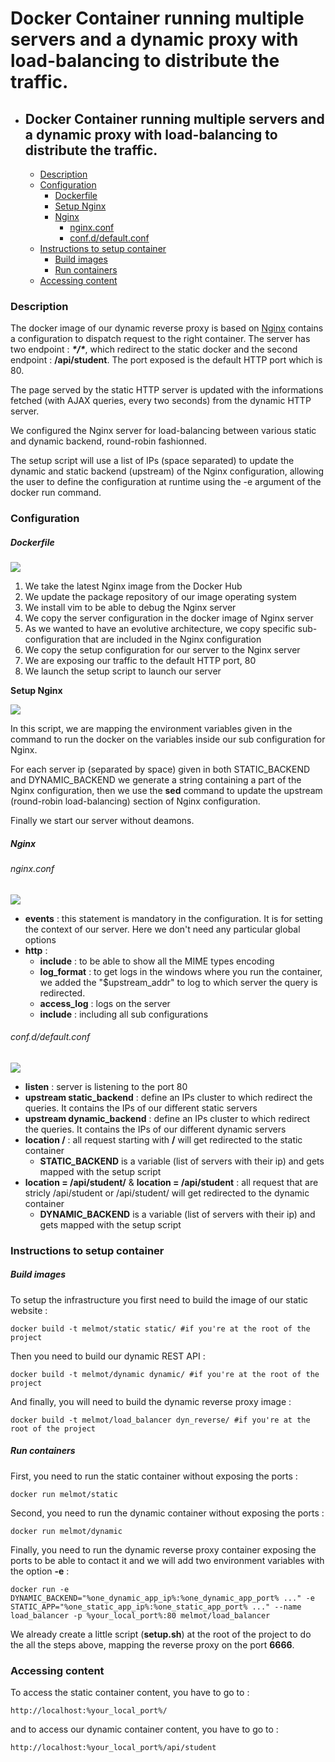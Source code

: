 # Docker Container running multiple servers and a dynamic proxy with load-balancing to distribute the traffic.

- ## Docker Container running multiple servers and a dynamic proxy with load-balancing to distribute the traffic.

  + [Description](#description)
  + [Configuration](#configuration)
    * [Dockerfile](#dockerfile)
    * [Setup Nginx](#setup_nginx)
    * [Nginx](#nginx)
      + [nginx.conf](#nginxconf)
      + [conf.d/default.conf](#confd-defaultconf)
  + [Instructions to setup container](#instructions-to-setup-container)
    * [Build images](#build-images)
    * [Run containers](#run-containers)
  + [Accessing content](#accessing-content)

### Description

The docker image of our dynamic reverse proxy is based on [Nginx](https://hub.docker.com/_/nginx) contains a configuration to dispatch request to the right container. The server has two endpoint : ***\*/\****, which redirect to the static docker and the second endpoint : **/api/student**. The port exposed is the default HTTP port which is 80.

The page served by the static HTTP server is updated with the informations fetched (with AJAX queries, every two seconds) from the dynamic HTTP server.

We configured the Nginx server for load-balancing between various static and dynamic backend, round-robin fashionned.

The setup script will use a list of IPs (space separated) to update the dynamic and static backend (upstream) of the Nginx configuration, allowing the user to define the configuration at runtime using the -e argument of the docker run command.

### Configuration	

##### Dockerfile

![](img/dockerfile.PNG)

1. We take the latest Nginx image from the Docker Hub
2. We update the package repository of our image operating system
3. We install vim to be able to debug the Nginx server
4. We copy the server configuration in the docker image of Nginx server
5. As we wanted to have an evolutive architecture, we copy specific sub-configuration that are included in the Nginx configuration
6. We copy the setup configuration for our server to the Nginx server
7. We are exposing our traffic to the default HTTP port, 80
8. We launch the setup script to launch our server

**Setup Nginx**

![](img/setup.PNG)

In this script, we are mapping the environment variables given in the command to run the docker on the variables inside our sub configuration for Nginx.

For each server ip (separated by space) given in both STATIC_BACKEND and DYNAMIC_BACKEND we generate a string containing a part of the Nginx configuration, then we use the **sed** command to update the upstream (round-robin load-balancing) section of Nginx configuration. 

Finally we start our server without deamons.

##### Nginx

###### nginx.conf

![](img/nginx.PNG)

- **events** : this statement is mandatory in the configuration. It is for setting the context of our server. Here we don't need any particular global options
- **http** : 
  - **include** : to be able to show all the MIME types encoding
  - **log_format** : to get logs in the windows where you run the container, we added the "$upstream_addr" to log to which server the query is redirected.
  - **access_log** : logs on the server
  - **include** : including all sub configurations

###### conf.d/default.conf

![](img/default.PNG)

- **listen** : server is listening to the port 80
- **upstream static_backend** : define an IPs cluster to which redirect the queries. It contains the IPs of our different static servers
- **upstream dynamic_backend** : define an IPs cluster to which redirect the queries. It contains the IPs of our different dynamic servers
- **location /** : all request starting with **/** will get redirected to the static container
  - **STATIC_BACKEND** is a variable (list of servers with their ip) and gets mapped with the setup script 
- **location = /api/student/** & **location = /api/student** : all request that are stricly /api/student or /api/student/ will get redirected to the dynamic container
  - **DYNAMIC_BACKEND** is a variable (list of servers with their ip) and gets mapped with the setup script 

### Instructions to setup container

##### Build images

To setup the infrastructure  you first need to build the image of our static website :

```shell
docker build -t melmot/static static/ #if you're at the root of the project
```
Then you need to build our dynamic REST API :

```shell
docker build -t melmot/dynamic dynamic/ #if you're at the root of the project
```
And finally, you will need to build the dynamic reverse proxy image : 

```shell
docker build -t melmot/load_balancer dyn_reverse/ #if you're at the root of the project
```
##### Run containers

First, you need to run the static container without exposing the ports :

```
docker run melmot/static 
```

Second, you need to run the dynamic container without exposing the ports : 

```
docker run melmot/dynamic 
```

Finally, you need to run the dynamic reverse proxy container exposing the ports to be able to contact it and we will add two environment variables with the option **-e** : 

```
docker run -e DYNAMIC_BACKEND="%one_dynamic_app_ip%:%one_dynamic_app_port% ..." -e STATIC_APP="%one_static_app_ip%:%one_static_app_port% ..." --name load_balancer -p %your_local_port%:80 melmot/load_balancer
```

We already create a little script (**setup.sh**) at the root of the project to do the all the steps above, mapping the reverse proxy on the port **6666**.

### Accessing content

To access the static container content, you have to go to :

```
http://localhost:%your_local_port%/
```

and to access our dynamic container content, you have to go to : 

```
http://localhost:%your_local_port%/api/student
```